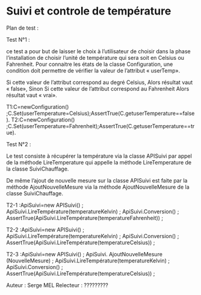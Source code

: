 # Suivi et controle de température

Plan de test :

Test N°1 : 

ce test a pour but de laisser le choix à l’utilisateur de choisir dans la phase l’installation de choisir l’unité de température qui sera soit en Celsius ou Fahrenheit. Pour connaitre les états de la classe Configuration, une condition doit permettre de vérifier la valeur de l’attribut « userTemp».

Si cette valeur de l’attribut correspond au degré Celsius,
  Alors    résultat vaut « false»,
Sinon Si cette valeur de l’attribut correspond au Fahrenheit
  Alors   résultat vaut « vrai». 
  
T1:C=newConfiguration() ;C.Set(userTemperature=Celsius);AssertTrue(C.getuserTemperature==false).
T2:C=newConfiguration() ;C.Set(userTemperature=Fahrenheit);AssertTrue(C.getuserTemperature==true).

Test N°2 :

Le test consiste à récupérer la température via la classe APISuivi par appel de la méthode LireTemperature qui appelle la méthode LireTemperature de la classe SuiviChauffage. 

De même l’ajout de nouvelle mesure sur la classe APISuivi est faite par la méthode AjoutNouvelleMesure via la méthode AjoutNouvelleMesure de la classe SuiviChauffage.

T2-1 :ApiSuivi=new APISuivi() ; ApiSuivi.LireTempérature(temperatureKelvin) ; ApiSuivi.Conversion() ; AssertTrue(ApiSuivi.LireTempérature(temperatureFahrenheit)) ;

T2-2 :ApiSuivi=new APISuivi() ; ApiSuivi.LireTempérature(temperatureKelvin) ; ApiSuivi.Conversion() ; AssertTrue(ApiSuivi.LireTempérature(temperatureCelsius)) ;

T2-3 :ApiSuivi=new APISuivi() ; ApiSuivi. AjoutNouvelleMesure (NouvelleMesure) ; ApiSuivi.LireTempérature(temperatureKelvin) ; ApiSuivi.Conversion() ; AssertTrue(ApiSuivi.LireTempérature(temperatureCelsius)) ;

Auteur : Serge MEL
Relecteur : ?????????
